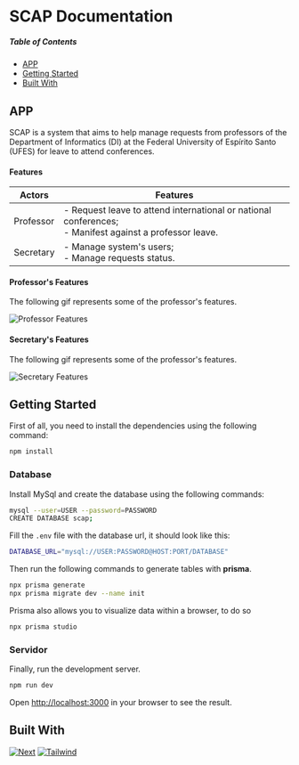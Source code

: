 # SCAP Documentation

##### Table of Contents

- [APP](#app)
- [Getting Started](#getting-started)
- [Built With](#built-with)

## APP

SCAP is a system that aims to help manage requests from professors of the Department of Informatics (DI) at the Federal University of Espírito Santo (UFES) for leave to attend conferences.

#### Features

| Actors    | Features                                                                                                    |
| --------- | ----------------------------------------------------------------------------------------------------------- |
| Professor | - Request leave to attend international or national conferences; <br> - Manifest against a professor leave. |
| Secretary | - Manage system's users; <br> - Manage requests status.                                                     |

#### Professor's Features

The following gif represents some of the professor's features.

![Professor Features](./public/professor.gif)

#### Secretary's Features

The following gif represents some of the professor's features.

![Secretary Features](./public/secretario.gif)

## Getting Started

First of all, you need to install the dependencies using the following command:

```bash
npm install
```

### Database

Install MySql and create the database using the following commands:

```bash
mysql --user=USER --password=PASSWORD
CREATE DATABASE scap;
```

Fill the `.env` file with the database url, it should look like this:

```bash
DATABASE_URL="mysql://USER:PASSWORD@HOST:PORT/DATABASE"
```

Then run the following commands to generate tables with **prisma**.

```bash
npx prisma generate
npx prisma migrate dev --name init
```

Prisma also allows you to visualize data within a browser, to do so

```bash
npx prisma studio
```

### Servidor

Finally, run the development server.

```bash
npm run dev
```

Open [http://localhost:3000](http://localhost:3000) in your browser to see the result.

## Built With

[![Next][Next.js]][Next-url]
[![Tailwind][Tailwind-css]][Tailwin-url]

[Next.js]: https://img.shields.io/badge/next.js-000000?style=for-the-badge&logo=nextdotjs&logoColor=white
[Next-url]: https://nextjs.org/
[Tailwind-css]: https://img.shields.io/badge/tailwindcss-0F172A?style=for-the-badge&logo=tailwindcss
[Tailwin-url]: https://tailwindcss.com

